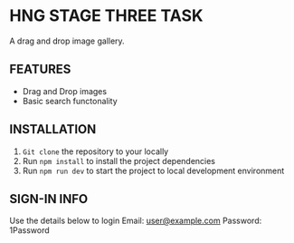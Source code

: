 # HNG STAGE THREE TASK
A drag and drop image gallery.

## FEATURES 
- Drag and Drop images
- Basic search functonality

## INSTALLATION
1. `Git clone` the repository to your locally
2. Run `npm install` to install the project dependencies
3. Run `npm run dev` to start the project to local development environment

## SIGN-IN INFO
Use the details below to login
Email: user@example.com
Password: 1Password